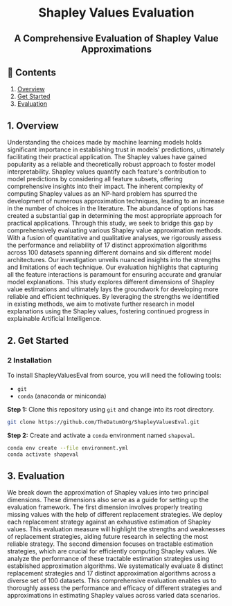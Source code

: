 <h1 align="center">Shapley Values Evaluation</h1>
<h2 align="center">A Comprehensive Evaluation of Shapley Value Approximations</h2>

## 📄 Contents
1. [Overview](#overview)
2. [Get Started](#start)
3. [Evaluation](#evaluation)
   
<h2 id="overview"> 1. Overview </h2>

Understanding the choices made by machine learning models holds significant importance in establishing trust in models' predictions, ultimately facilitating their practical application. The Shapley values have gained popularity as a reliable and theoretically robust approach to foster model interpretability. Shapley values quantify each feature's contribution to model predictions by considering all feature subsets, offering comprehensive insights into their impact. The inherent complexity of computing Shapley values as an NP-hard problem has spurred the development of numerous approximation techniques, leading to an increase in the number of choices in the literature. The abundance of options has created a substantial gap in determining the most appropriate approach for practical applications. Through this study, we seek to bridge this gap by comprehensively evaluating various Shapley value approximation methods. With a fusion of quantitative and qualitative analyses, we rigorously assess the performance and reliability of 17 distinct approximation algorithms across 100 datasets spanning different domains and six different model architectures. Our investigation unveils nuanced insights into the strengths and limitations of each technique. Our evaluation highlights that capturing all the feature interactions is paramount for ensuring accurate and granular model explanations. This study explores different dimensions of Shapley value estimations and ultimately lays the groundwork for developing more reliable and efficient techniques. By leveraging the strengths we identified in existing methods, we aim to motivate further research in model explanations using the Shapley values, fostering continued progress in explainable Artificial Intelligence.

<h2 id="start"> 2. Get Started </h2>


### 2 Installation

To install ShapleyValuesEval from source, you will need the following tools:
- `git`
- `conda` (anaconda or miniconda)

**Step 1:** Clone this repository using `git` and change into its root directory.

```bash
git clone https://github.com/TheDatumOrg/ShapleyValuesEval.git
```

**Step 2:** Create and activate a `conda` environment named `shapeval`.

```bash
conda env create --file environment.yml
conda activate shapeval
```

<h2 id="evaluation"> 3. Evaluation </h2>

We break down the approximation of Shapley values into two
principal dimensions. These dimensions also serve as a guide for
setting up the evaluation framework. The first dimension involves
properly treating missing values with the help of different replacement strategies. We deploy each replacement strategy against an
exhaustive estimation of Shapley values. This evaluation measure
will highlight the strengths and weaknesses of replacement strategies, aiding future research in selecting the most reliable strategy.
The second dimension focuses on tractable estimation strategies,
which are crucial for efficiently computing Shapley values. We analyze the performance of these tractable estimation strategies using
established approximation algorithms. We systematically evaluate
8 distinct replacement strategies and 17 distinct approximation algorithms across a diverse set of 100 datasets. This comprehensive
evaluation enables us to thoroughly assess the performance and
efficacy of different strategies and approximations in estimating
Shapley values across varied data scenarios.



